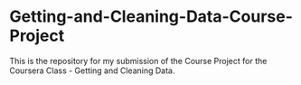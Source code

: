 # Getting-and-Cleaning-Data-Course-Project
This is the repository for my submission of the Course Project for the Coursera Class - Getting and Cleaning Data.
